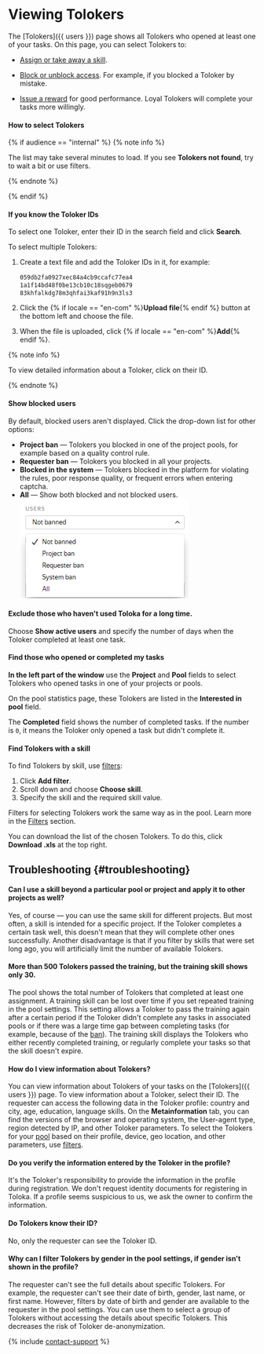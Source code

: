 # Viewing Tolokers

The [Tolokers]({{ users }}) page shows all Tolokers who opened at least one of your tasks. On this page, you can select Tolokers to:

- [Assign or take away a skill](nav.md).

- [Block or unblock access](ban.md). For example, if you blocked a Toloker by mistake.
- [Issue a reward](bonus.md) for good performance. Loyal Tolokers will complete your tasks more willingly.

#### How to select Tolokers
{% if audience == "internal" %}
{% note info %}

The list may take several minutes to load. If you see **Tolokers not found**, try to wait a bit or use filters.

{% endnote %}

{% endif %}
#### If you know the Toloker IDs

To select one Toloker, enter their ID in the search field and click **Search**.

To select multiple Tolokers:
1. Create a text file and add the Toloker IDs in it, for example:
    ```
    059db2fa0927xec84a4cb9ccafc77ea4
    1a1f14bd48f0be13cb10c18sqgeb0679
    83khfalkdg78m3qhfai3kaf91h9n3ls3
    ```

1. Click the {% if locale == "en-com" %}**Upload file**{% endif %} button at the bottom left and choose the file.
1. When the file is uploaded, click {% if locale == "en-com" %}**Add**{% endif %}.

{% note info %}

To view detailed information about a Toloker, click on their ID.

{% endnote %}

#### Show blocked users

By default, blocked users aren't displayed. Click the drop-down list for other options:
- **Project ban** — Tolokers you blocked in one of the project pools, for example based on a quality control rule.
- **Requester ban** — Tolokers you blocked in all your projects.
- **Blocked in the system** — Tolokers blocked in the platform for violating the rules, poor response quality, or frequent errors when entering captcha.
- **All** — Show both blocked and not blocked users.
![](../_images/other/users-ban-filter.png)
#### Exclude those who haven't used Toloka for a long time.
Choose **Show active users** and specify the number of days when the Toloker completed at least one task.
#### Find those who opened or completed my tasks

**In the left part of the window** use the **Project** and **Pool** fields to select Tolokers who opened tasks in one of your projects or pools.

On the pool statistics page, these Tolokers are listed in the **Interested in pool** field.

The **Completed** field shows the number of completed tasks. If the number is `0`, it means the Toloker only opened a task but didn't complete it.

#### Find Tolokers with a skill

To find Tolokers by skill, use [filters](../../glossary.md#filtering-ru):

1. Click **Add filter**.
1. Scroll down and choose **Choose skill**.
1. Specify the skill and the required skill value.

Filters for selecting Tolokers work the same way as in the pool. Learn more in the [Filters](filters.md) section.

You can download the list of the chosen Tolokers. To do this, click **Download .xls** at the top right.


## Troubleshooting {#troubleshooting}

#### Can I use a skill beyond a particular pool or project and apply it to other projects as well?

Yes, of course — you can use the same skill for different projects. But most often, a skill is intended for a specific project. If the Toloker completes a certain task well, this doesn't mean that they will complete other ones successfully. Another disadvantage is that if you filter by skills that were set long ago, you will artificially limit the number of available Tolokers.

#### More than 500 Tolokers passed the training, but the training skill shows only 30.

The pool shows the total number of Tolokers that completed at least one assignment. A training skill can be lost over time if you set repeated training in the pool settings. This setting allows a Toloker to pass the training again after a certain period if the Toloker didn't complete any tasks in associated pools or if there was a large time gap between completing tasks (for example, because of the [ban](../../glossary.md#banned-worker-ru)). The training skill displays the Tolokers who either recently completed training, or regularly complete your tasks so that the skill doesn't expire.

#### How do I view information about Tolokers?

You can view information about Tolokers of your tasks on the [Tolokers]({{ users }}) page. To view information about a Toloker, select their ID. The requester can access the following data in the Toloker profile: country and city, age, education, language skills. On the **Metainformation** tab, you can find the versions of the browser and operating system, the User-agent type, region detected by IP, and other Toloker parameters. To select the Tolokers for your [pool](../../glossary.md#pool-ru) based on their profile, device, geo location, and other parameters, use [filters](filters.md).

#### Do you verify the information entered by the Toloker in the profile?

It's the Toloker's responsibility to provide the information in the profile during registration. We don't request identity documents for registering in Toloka. If a profile seems suspicious to us, we ask the owner to confirm the information.

#### Do Tolokers know their ID?

No, only the requester can see the Toloker ID.

#### Why can I filter Tolokers by gender in the pool settings, if gender isn't shown in the profile?

The requester can't see the full details about specific Tolokers. For example, the requester can't see their date of birth, gender, last name, or first name. However, filters by date of birth and gender are available to the requester in the pool settings. You can use them to select a group of Tolokers without accessing the details about specific Tolokers. This decreases the risk of Toloker de-anonymization.


{% include [contact-support](../_includes/contact-support-help.md) %}
